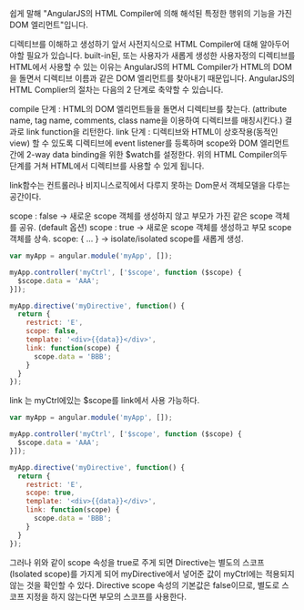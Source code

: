 쉽게 말해 "AngularJS의 HTML Compiler에 의해 해석된 특정한 행위의 기능을 가진 DOM 엘리먼트"입니다.

디렉티브를 이해하고 생성하기 앞서 사전지식으로 HTML Compiler에 대해 알아두어야할 필요가 있습니다. built-in된, 또는 사용자가 새롭게 생성한 사용자정의 디렉티브를 HTML에서 사용할 수 있는 이유는 AngularJS의 HTML Compiler가 HTML의 DOM을 돌면서 디렉티브 이름과 같은 DOM 엘리먼트를 찾아내기 때문입니다. AngularJS의 HTML Complier의 절차는 다음의 2 단계로 축약할 수 있습니다.

compile 단계 : HTML의 DOM 엘리먼트들을 돌면서 디렉티브를 찾는다. (attribute name, tag name, comments, class name을 이용하여 디렉티브를 매칭시킨다.) 결과로 link function을 리턴한다.
link 단계 : 디렉티브와 HTML이 상호작용(동적인 view) 할 수 있도록 디렉티브에 event listener를 등록하며 scope와 DOM 엘리먼트간에 2-way data binding을 위한 $watch를 설정한다. 위의 HTML Compiler의두 단계를 거쳐 HTML에서 디렉티브를 사용할 수 있게 됩니다.

link함수는 컨트롤러나 비지니스로직에서 다루지 못하는 Dom문서 객체모델을 다루는 공간이다.


scope : false -> 새로운 scope 객체를 생성하지 않고 부모가 가진 같은 scope 객체를 공유. (default 옵션)
scope : true -> 새로운 scope 객체를 생성하고 부모 scope 객체를 상속.
scope: { ... } -> isolate/isolated scope를 새롭게 생성.

```javascript
var myApp = angular.module('myApp', []);

myApp.controller('myCtrl', ['$scope', function ($scope) {
  $scope.data = 'AAA';
}]);

myApp.directive('myDirective', function() {
  return {
    restrict: 'E',
    scope: false,
    template: '<div>{{data}}</div>',
    link: function(scope) {
      scope.data = 'BBB';
    }
  }
});

```

link 는 myCtrl에있는 $scope를 link에서 사용 가능하다.

```javascript
var myApp = angular.module('myApp', []);

myApp.controller('myCtrl', ['$scope', function ($scope) {
  $scope.data = 'AAA';
}]);

myApp.directive('myDirective', function() {
  return {
    restrict: 'E',
    scope: true,
    template: '<div>{{data}}</div>',
    link: function(scope) {
      scope.data = 'BBB';
    }
  }
});
```
그러나 위와 같이 scope 속성을 true로 주게 되면 Directive는 별도의 스코프(Isolated scope)를 가지게 되어 myDirective에서 넣어준 값이 myCtrl에는 적용되지 않는 것을 확인할 수 있다.
Directive scope 속성의 기본값은 false이므로, 별도로 스코프 지정을 하지 않는다면 부모의 스코프를 사용한다.
